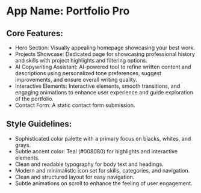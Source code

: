 # **App Name**: Portfolio Pro

## Core Features:

- Hero Section: Visually appealing homepage showcasing your best work.
- Projects Showcase: Dedicated page for showcasing professional history and skills with project highlights and filtering options.
- AI Copywriting Assistant: AI-powered tool to refine written content and descriptions using personalized tone preferences, suggest improvements, and ensure overall writing quality.
- Interactive Elements: Interactive elements, smooth transitions, and engaging animations to enhance user experience and guide exploration of the portfolio.
- Contact Form: A static contact form submission.

## Style Guidelines:

- Sophisticated color palette with a primary focus on blacks, whites, and grays.
- Subtle accent color: Teal (#008080) for highlights and interactive elements.
- Clean and readable typography for body text and headings.
- Modern and minimalistic icon set for skills, categories, and navigation.
- Clean and structured layout for easy navigation.
- Subtle animations on scroll to enhance the feeling of user engagement.